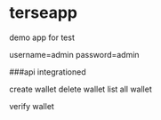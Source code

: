 # terseapp
demo app for test

username=admin
password=admin


###api integrationed

create wallet
delete wallet
list all wallet

verify wallet
